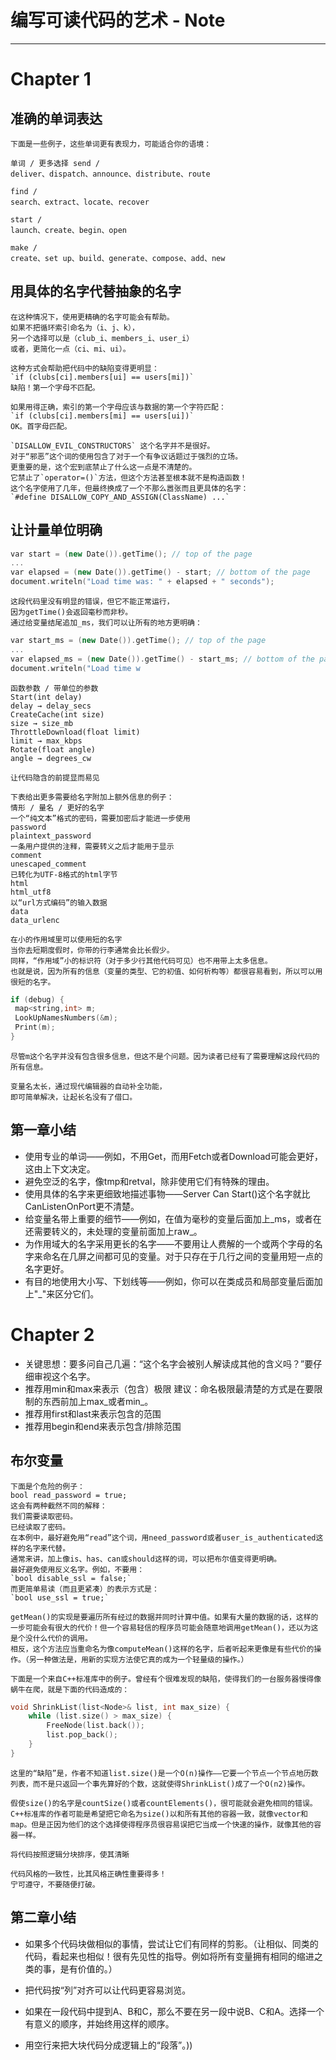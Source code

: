 # 编写可读代码的艺术 - Note

---

# __Chapter 1__

## 准确的单词表达

    下面是一些例子，这些单词更有表现力，可能适合你的语境：

    单词 / 更多选择 send /
    deliver、dispatch、announce、distribute、route

    find /
    search、extract、locate、recover

    start /
    launch、create、begin、open

    make /
    create、set up、build、generate、compose、add、new

## 用具体的名字代替抽象的名字

    在这种情况下，使用更精确的名字可能会有帮助。
    如果不把循环索引命名为（i、j、k），
    另一个选择可以是（club_i、members_i、user_i）
    或者，更简化一点（ci、mi、ui）。

    这种方式会帮助把代码中的缺陷变得更明显：
    `if (clubs[ci].members[ui] == users[mi])`
    缺陷！第一个字母不匹配。

    如果用得正确，索引的第一个字母应该与数据的第一个字符匹配：
    `if (clubs[ci].members[mi] == users[ui])`
    OK。首字母匹配。

    `DISALLOW_EVIL_CONSTRUCTORS` 这个名字并不是很好。
    对于“邪恶”这个词的使用包含了对于一个有争议话题过于强烈的立场。
    更重要的是，这个宏到底禁止了什么这一点是不清楚的。
    它禁止了`operator=()`方法，但这个方法甚至根本就不是构造函数！
    这个名字使用了几年，但最终换成了一个不那么嚣张而且更具体的名字：
    `#define DISALLOW_COPY_AND_ASSIGN(ClassName) ...`

## 让计量单位明确

``` cpp
var start = (new Date()).getTime(); // top of the page
...
var elapsed = (new Date()).getTime() - start; // bottom of the page
document.writeln("Load time was: " + elapsed + " seconds");
```

    这段代码里没有明显的错误，但它不能正常运行，
    因为getTime()会返回毫秒而非秒。
    通过给变量结尾追加_ms，我们可以让所有的地方更明确：

``` cpp
var start_ms = (new Date()).getTime(); // top of the page
...
var elapsed_ms = (new Date()).getTime() - start_ms; // bottom of the page
document.writeln("Load time w
```

    函数参数 / 带单位的参数
    Start(int delay)
    delay → delay_secs
    CreateCache(int size)
    size → size_mb
    ThrottleDownload(float limit)
    limit → max_kbps
    Rotate(float angle)
    angle → degrees_cw

    让代码隐含的前提显而易见

    下表给出更多需要给名字附加上额外信息的例子：
    情形 / 量名 / 更好的名字
    一个“纯文本”格式的密码，需要加密后才能进一步使用
    password
    plaintext_password
    一条用户提供的注释，需要转义之后才能用于显示
    comment
    unescaped_comment
    已转化为UTF-8格式的html字节
    html
    html_utf8
    以“url方式编码”的输入数据
    data
    data_urlenc

    在小的作用域里可以使用短的名字
    当你去短期度假时，你带的行李通常会比长假少。
    同样，“作用域”小的标识符（对于多少行其他代码可见）也不用带上太多信息。
    也就是说，因为所有的信息（变量的类型、它的初值、如何析构等）都很容易看到，所以可以用很短的名字。

``` cpp
if (debug) {
 map<string,int> m;
 LookUpNamesNumbers(&m);
 Print(m);
}
```

    尽管m这个名字并没有包含很多信息，但这不是个问题。因为读者已经有了需要理解这段代码的所有信息。

    变量名太长，通过现代编辑器的自动补全功能，
    即可简单解决，让起长名没有了借口。

## 第一章小结

- 使用专业的单词——例如，不用Get，而用Fetch或者Download可能会更好，这由上下文决定。
- 避免空泛的名字，像tmp和retval，除非使用它们有特殊的理由。
- 使用具体的名字来更细致地描述事物——Server Can Start()这个名字就比CanListenOnPort更不清楚。
- 给变量名带上重要的细节——例如，在值为毫秒的变量后面加上_ms，或者在还需要转义的，未处理的变量前面加上raw_。
- 为作用域大的名字采用更长的名字——不要用让人费解的一个或两个字母的名字来命名在几屏之间都可见的变量。对于只存在于几行之间的变量用短一点的名字更好。
- 有目的地使用大小写、下划线等——例如，你可以在类成员和局部变量后面加上"_"来区分它们。

# __Chapter 2__

- 关键思想：要多问自己几遍：“这个名字会被别人解读成其他的含义吗？”要仔细审视这个名字。
- 推荐用min和max来表示（包含）极限
    建议：命名极限最清楚的方式是在要限制的东西前加上max_或者min_。
- 推荐用first和last来表示包含的范围
- 推荐用begin和end来表示包含/排除范围

## 布尔变量

    下面是个危险的例子：
    bool read_password = true;
    这会有两种截然不同的解释：
    我们需要读取密码。
    已经读取了密码。
    在本例中，最好避免用“read”这个词，用need_password或者user_is_authenticated这样的名字来代替。
    通常来讲，加上像is、has、can或should这样的词，可以把布尔值变得更明确。
    最好避免使用反义名字。例如，不要用：
    `bool disable_ssl = false;`
    而更简单易读（而且更紧凑）的表示方式是：
    `bool use_ssl = true;`

    getMean()的实现是要遍历所有经过的数据并同时计算中值。如果有大量的数据的话，这样的一步可能会有很大的代价！但一个容易轻信的程序员可能会随意地调用getMean()，还以为这是个没什么代价的调用。
    相反，这个方法应当重命名为像computeMean()这样的名字，后者听起来更像是有些代价的操作。（另一种做法是，用新的实现方法使它真的成为一个轻量级的操作。）

    下面是一个来自C++标准库中的例子。曾经有个很难发现的缺陷，使得我们的一台服务器慢得像蜗牛在爬，就是下面的代码造成的：

``` cpp
void ShrinkList(list<Node>& list, int max_size) {
    while (list.size() > max_size) {
        FreeNode(list.back());
        list.pop_back();
    }
}
```

    这里的“缺陷”是，作者不知道list.size()是一个O(n)操作——它要一个节点一个节点地历数列表，而不是只返回一个事先算好的个数，这就使得ShrinkList()成了一个O(n2)操作。

    假使size()的名字是countSize()或者countElements()，很可能就会避免相同的错误。C++标准库的作者可能是希望把它命名为size()以和所有其他的容器一致，就像vector和map。但是正因为他们的这个选择使得程序员很容易误把它当成一个快速的操作，就像其他的容器一样。

    将代码按照逻辑分块排序，使其清晰

    代码风格的一致性，比其风格正确性重要得多！
    宁可遵守，不要随便打破。

## 第二章小结

- 如果多个代码块做相似的事情，尝试让它们有同样的剪影。（让相似、同类的代码，看起来也相似！很有先见性的指导。例如将所有变量拥有相同的缩进之类的事，是有价值的。）

- 把代码按“列”对齐可以让代码更容易浏览。

- 如果在一段代码中提到A、B和C，那么不要在另一段中说B、C和A。选择一个有意义的顺序，并始终用这样的顺序。

- 用空行来把大块代码分成逻辑上的“段落”。</Node>))
